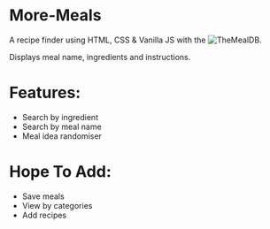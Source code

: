 # More-Meals
A recipe finder using HTML, CSS & Vanilla JS with the ![TheMealDB](https://www.themealdb.com/).

Displays meal name, ingredients and instructions.

# Features:
- Search by ingredient
- Search by meal name
- Meal idea randomiser

# Hope To Add:
- Save meals
- View by categories
- Add recipes 
